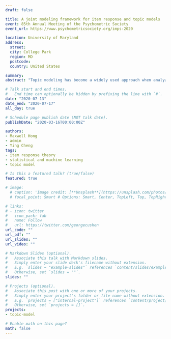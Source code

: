 ```yaml
---
draft: false

title: A joint modeling framework for item response and topic models
event: 85th Annual Meeting of the Psychometric Society
event_url: https://www.psychometricsociety.org/imps-2020

location: University of Maryland
address:
  street:
  city: College Park
  region: MD
  postcode:
  country: United States

summary:
abstract: "Topic modeling has become a widely used approach when analyzing constructed responses in both educational and psychological research. The Latent Dirichlet Allocation (LDA) model is one popular model that summarizes information succinctly from a corpus of text with a set of topics. Often, constructed responses and survey data are collected simultaneously and can potentially measure the same latent construct. Researchers have proposed extensions to the LDA model, such as the structural topic model, which predicts the topic space with the observed covariates. We propose to jointly model the topic space with latent traits used in Item Response Theory (IRT), where the link function between the topic proportions within each document follows a nominal response model. This perspective allows researchers to quantify the added value of text when measuring a latent construct with survey responses and potentially change the interpretation of the latent construct by using multiple data sources. A brief simulation study and applied example will be provided as a proof of concept."

# Talk start and end times.
#   End time can optionally be hidden by prefixing the line with `#`.
date: "2020-07-13"
date_end: "2020-07-17"
all_day: true

# Schedule page publish date (NOT talk date).
publishDate: "2020-03-16T00:00:00Z"

authors:
- Maxwell Hong
- admin
- Ying Cheng
tags:
- item response theory
- statistical and machine learning
- topic model

# Is this a featured talk? (true/false)
featured: true

# image:
  # caption: 'Image credit: [**Unsplash**](https://unsplash.com/photos/bzdhc5b3Bxs)'
  # focal_point: Smart # Options: Smart, Center, TopLeft, Top, TopRight, Left, Right, BottomLeft, Bottom, BottomRight

# links:
# - icon: twitter
#   icon_pack: fab
#   name: Follow
#   url: https://twitter.com/georgecushen
url_code: ""
url_pdf: ""
url_slides: ""
url_video: ""

# Markdown Slides (optional).
#   Associate this talk with Markdown slides.
#   Simply enter your slide deck's filename without extension.
#   E.g. `slides = "example-slides"` references `content/slides/example-slides.md`.
#   Otherwise, set `slides = ""`.
slides: ""

# Projects (optional).
#   Associate this post with one or more of your projects.
#   Simply enter your project's folder or file name without extension.
#   E.g. `projects = ["internal-project"]` references `content/project/deep-learning/index.md`.
#   Otherwise, set `projects = []`.
projects:
- topic-model

# Enable math on this page?
math: false
---
```

